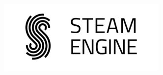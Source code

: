 ![Steam Engine Mark](https://raw.githubusercontent.com/steam-engine-psu/logo/master/steam-engine-mark-1200-%402x.png)
